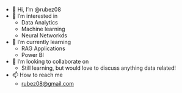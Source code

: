 - 👋 Hi, I’m @rubez08
- 👀 I’m interested in 
  - Data Analytics 
  - Machine learning
  - Neural Networkds
- 🌱 I’m currently learning 
  - RAG Applications
  - Power BI
- 💞️ I’m looking to collaborate on 
  - Still learning, but would love to discuss anything data related!
- 📫 How to reach me 
  - rubez08@gmail.com

<!---
rubez08/rubez08 is a ✨ special ✨ repository because its `README.md` (this file) appears on your GitHub profile.
You can click the Preview link to take a look at your changes.
--->
